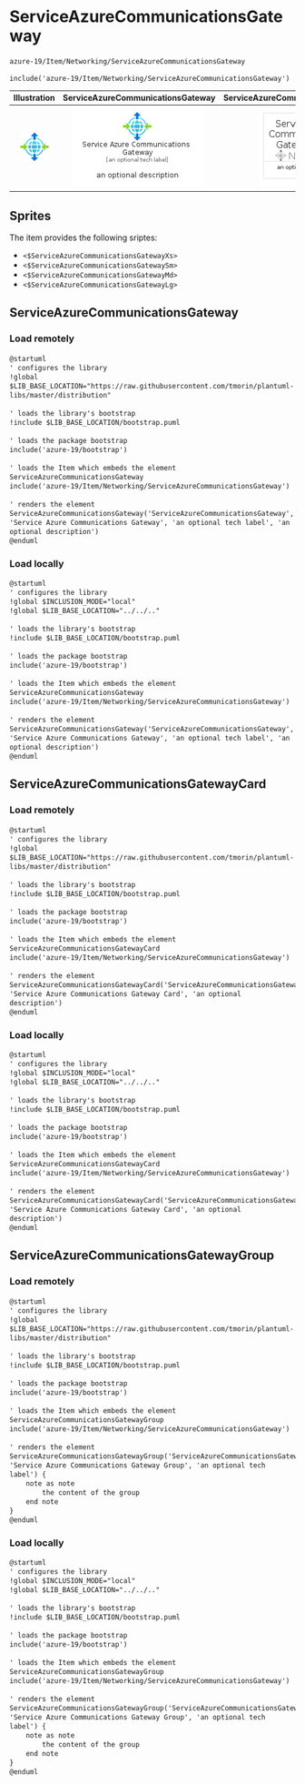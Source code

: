 # ServiceAzureCommunicationsGateway


```text
azure-19/Item/Networking/ServiceAzureCommunicationsGateway
```

```text
include('azure-19/Item/Networking/ServiceAzureCommunicationsGateway')
```



| Illustration | ServiceAzureCommunicationsGateway | ServiceAzureCommunicationsGatewayCard | ServiceAzureCommunicationsGatewayGroup |
| :---: | :---: | :---: | :---: |
| ![illustration for Illustration](../../../azure-19/Item/Networking/ServiceAzureCommunicationsGateway.png) | ![illustration for ServiceAzureCommunicationsGateway](../../../azure-19/Item/Networking/ServiceAzureCommunicationsGateway.Local.png) | ![illustration for ServiceAzureCommunicationsGatewayCard](../../../azure-19/Item/Networking/ServiceAzureCommunicationsGatewayCard.Local.png) | ![illustration for ServiceAzureCommunicationsGatewayGroup](../../../azure-19/Item/Networking/ServiceAzureCommunicationsGatewayGroup.Local.png) |



## Sprites
The item provides the following sriptes:

- `<$ServiceAzureCommunicationsGatewayXs>`
- `<$ServiceAzureCommunicationsGatewaySm>`
- `<$ServiceAzureCommunicationsGatewayMd>`
- `<$ServiceAzureCommunicationsGatewayLg>`





## ServiceAzureCommunicationsGateway

### Load remotely
```plantuml
@startuml
' configures the library
!global $LIB_BASE_LOCATION="https://raw.githubusercontent.com/tmorin/plantuml-libs/master/distribution"

' loads the library's bootstrap
!include $LIB_BASE_LOCATION/bootstrap.puml

' loads the package bootstrap
include('azure-19/bootstrap')

' loads the Item which embeds the element ServiceAzureCommunicationsGateway
include('azure-19/Item/Networking/ServiceAzureCommunicationsGateway')

' renders the element
ServiceAzureCommunicationsGateway('ServiceAzureCommunicationsGateway', 'Service Azure Communications Gateway', 'an optional tech label', 'an optional description')
@enduml
```

### Load locally
```plantuml
@startuml
' configures the library
!global $INCLUSION_MODE="local"
!global $LIB_BASE_LOCATION="../../.."

' loads the library's bootstrap
!include $LIB_BASE_LOCATION/bootstrap.puml

' loads the package bootstrap
include('azure-19/bootstrap')

' loads the Item which embeds the element ServiceAzureCommunicationsGateway
include('azure-19/Item/Networking/ServiceAzureCommunicationsGateway')

' renders the element
ServiceAzureCommunicationsGateway('ServiceAzureCommunicationsGateway', 'Service Azure Communications Gateway', 'an optional tech label', 'an optional description')
@enduml
```

## ServiceAzureCommunicationsGatewayCard

### Load remotely
```plantuml
@startuml
' configures the library
!global $LIB_BASE_LOCATION="https://raw.githubusercontent.com/tmorin/plantuml-libs/master/distribution"

' loads the library's bootstrap
!include $LIB_BASE_LOCATION/bootstrap.puml

' loads the package bootstrap
include('azure-19/bootstrap')

' loads the Item which embeds the element ServiceAzureCommunicationsGatewayCard
include('azure-19/Item/Networking/ServiceAzureCommunicationsGateway')

' renders the element
ServiceAzureCommunicationsGatewayCard('ServiceAzureCommunicationsGatewayCard', 'Service Azure Communications Gateway Card', 'an optional description')
@enduml
```

### Load locally
```plantuml
@startuml
' configures the library
!global $INCLUSION_MODE="local"
!global $LIB_BASE_LOCATION="../../.."

' loads the library's bootstrap
!include $LIB_BASE_LOCATION/bootstrap.puml

' loads the package bootstrap
include('azure-19/bootstrap')

' loads the Item which embeds the element ServiceAzureCommunicationsGatewayCard
include('azure-19/Item/Networking/ServiceAzureCommunicationsGateway')

' renders the element
ServiceAzureCommunicationsGatewayCard('ServiceAzureCommunicationsGatewayCard', 'Service Azure Communications Gateway Card', 'an optional description')
@enduml
```

## ServiceAzureCommunicationsGatewayGroup

### Load remotely
```plantuml
@startuml
' configures the library
!global $LIB_BASE_LOCATION="https://raw.githubusercontent.com/tmorin/plantuml-libs/master/distribution"

' loads the library's bootstrap
!include $LIB_BASE_LOCATION/bootstrap.puml

' loads the package bootstrap
include('azure-19/bootstrap')

' loads the Item which embeds the element ServiceAzureCommunicationsGatewayGroup
include('azure-19/Item/Networking/ServiceAzureCommunicationsGateway')

' renders the element
ServiceAzureCommunicationsGatewayGroup('ServiceAzureCommunicationsGatewayGroup', 'Service Azure Communications Gateway Group', 'an optional tech label') {
    note as note
        the content of the group
    end note
}
@enduml
```

### Load locally
```plantuml
@startuml
' configures the library
!global $INCLUSION_MODE="local"
!global $LIB_BASE_LOCATION="../../.."

' loads the library's bootstrap
!include $LIB_BASE_LOCATION/bootstrap.puml

' loads the package bootstrap
include('azure-19/bootstrap')

' loads the Item which embeds the element ServiceAzureCommunicationsGatewayGroup
include('azure-19/Item/Networking/ServiceAzureCommunicationsGateway')

' renders the element
ServiceAzureCommunicationsGatewayGroup('ServiceAzureCommunicationsGatewayGroup', 'Service Azure Communications Gateway Group', 'an optional tech label') {
    note as note
        the content of the group
    end note
}
@enduml
```

